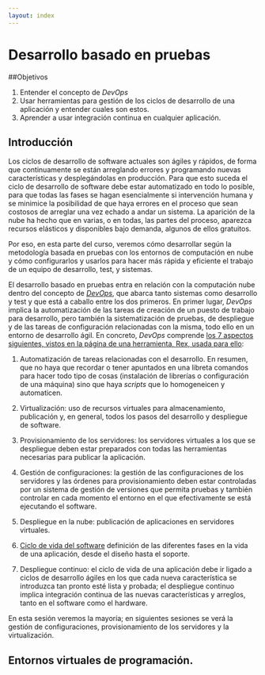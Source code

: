 ```yaml
---
layout: index
---
```


Desarrollo basado en pruebas
=========================

##Objetivos

1. Entender el concepto de *DevOps*
2. Usar herramientas para gestión de los ciclos de desarrollo de una aplicación y entender cuales son estos.
3. Aprender a usar integración continua en cualquier aplicación.

## Introducción

Los ciclos de desarrollo de software actuales son ágiles y rápidos, de
forma que continuamente se están arreglando errores y programando
nuevas características y desplegándolas en producción. Para que esto
suceda el ciclo de desarrollo de software debe estar automatizado en
todo lo posible, para que todas las fases se hagan esencialmente si
intervención humana y se minimice la posibilidad de que haya errores
en el proceso que sean costosos de arreglar una vez echado a andar un
sistema. La aparición de la nube ha hecho que en varias, o en todas,
las partes del proceso, aparezca recursos elásticos y disponibles bajo
demanda, algunos de ellos gratuitos.

Por eso, en esta parte del curso, veremos cómo desarrollar según la
metodología basada en pruebas con los
entornos de computación en nube y cómo configurarlos y usarlos para
hacer más rápida y eficiente el trabajo de un equipo de desarrollo,
test, y sistemas.

El desarrollo basado en pruebas entra en relación con la computación nube dentro del concepto de
[*DevOps*](http://en.wikipedia.org/wiki/DevOps), que
abarca tanto sistemas como desarrollo y test y que está a caballo entre los dos primeros. En primer lugar, *DevOps* implica la automatización de las
tareas de creación de un puesto de trabajo para desarrollo, pero
también la sistematización de pruebas, de despliegue y de las tareas
de configuración relacionadas con la misma, todo ello en un entorno de
desarrollo ágil. En concreto, *DevOps* comprende
[los 7 aspectos siguientes, vistos en la página de una herramienta, Rex, usada para ello](http://www.rexify.org/):

1. Automatización de tareas relacionadas con el desarrollo. En
   resumen, que no haya que recordar o tener apuntados en una libreta comandos para hacer todo tipo de
   cosas (instalación de librerías o configuración de una máquina)
   sino que haya *scripts* que lo homogeneicen y automaticen.

2. Virtualización: uso de recursos virtuales para almacenamiento,
   publicación y, en general, todos los pasos del desarrollo y
   despliegue de software.

5. Provisionamiento de los servidores: los servidores virtuales a los
   que se despliegue deben estar preparados con todas las herramientas
   necesarias para publicar la aplicación.

6. Gestión de configuraciones: la gestión de las configuraciones de
   los servidores y las órdenes para provisionamiento deben estar
   controladas por un sistema de gestión de versiones que permita
   pruebas y también controlar en cada momento el entorno en el que
   efectivamente se está ejecutando el software.

3. Despliegue en la nube: publicación de aplicaciones en servidores
   virtuales.

4. [Ciclo de vida del software](http://es.slideshare.net/colmbennett/software-rollout)
   definición de las diferentes fases en la vida de una aplicación,
   desde el diseño hasta el soporte.

7. Despliegue continuo: el ciclo de vida de una aplicación debe ir
   ligado a ciclos de desarrollo ágiles en los que cada nueva
   característica se introduzca tan pronto esté lista y probada; el
   despliegue continuo implica integración continua de las nuevas
   características y arreglos, tanto en el software como el hardware. 


En esta sesión veremos la mayoría; en siguientes sesiones se verá la gestión de configuraciones, provisionamiento de los servidores y la virtualización.

## Entornos virtuales de programación.

